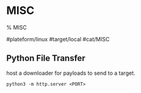 # MISC

% MISC

#plateform/linux #target/local #cat/MISC

## Python File Transfer

host a downloader for payloads to send to a target.

```
python3 -m http.server <PORT>
```
